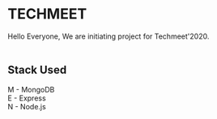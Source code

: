 # TECHMEET #
Hello Everyone, We are initiating project for Techmeet'2020. <br/><br/>

## Stack Used ##
M - MongoDB \
E - Express <br/>
N - Node.js <br/>